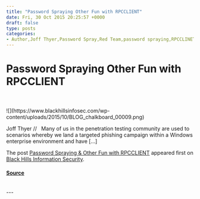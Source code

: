 ```yaml
---
title: "Password Spraying Other Fun with RPCCLIENT"
date: Fri, 30 Oct 2015 20:25:57 +0000
draft: false
type: posts
categories: 
- Author,Joff Thyer,Password Spray,Red Team,password spraying,RPCCLINET
---
```

# Password Spraying Other Fun with RPCCLIENT

<br/>

<br/>
![](https://www.blackhillsinfosec.com/wp-content/uploads/2015/10/BLOG_chalkboard_00009.png)

Joff Thyer //   Many of us in the penetration testing community ar​e used to scenarios whereby we land a targeted phishing campaign within a Windows enterprise environment and have \[…\]

The post [Password Spraying & Other Fun with RPCCLIENT](https://www.blackhillsinfosec.com/password-spraying-other-fun-with-rpcclient/) appeared first on [Black Hills Information Security](https://www.blackhillsinfosec.com).

#### [Source](https://www.blackhillsinfosec.com/password-spraying-other-fun-with-rpcclient/)

<br/>
---
